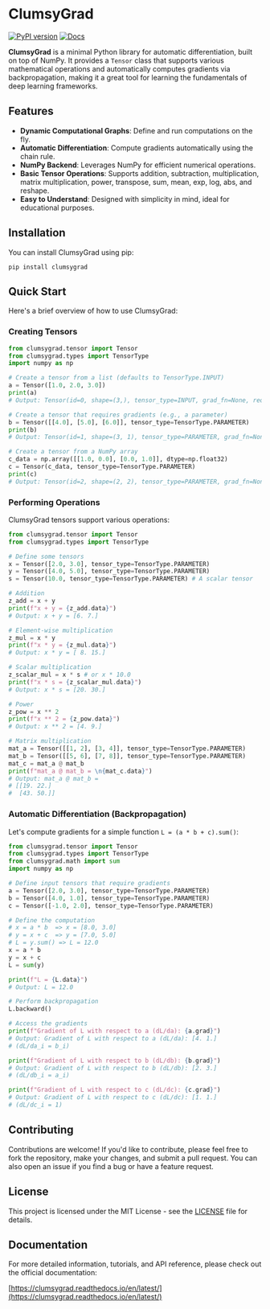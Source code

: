 # ClumsyGrad

[![PyPI version](https://badge.fury.io/py/clumsygrad.svg)](https://badge.fury.io/py/clumsygrad)
[![Docs](https://readthedocs.org/projects/clumsygrad/badge/?version=latest)](https://clumsygrad.readthedocs.io/en/latest/)

**ClumsyGrad** is a minimal Python library for automatic differentiation, built on top of NumPy. It provides a `Tensor` class that supports various mathematical operations and automatically computes gradients via backpropagation, making it a great tool for learning the fundamentals of deep learning frameworks.

## Features

- **Dynamic Computational Graphs**: Define and run computations on the fly.
- **Automatic Differentiation**: Compute gradients automatically using the chain rule.
- **NumPy Backend**: Leverages NumPy for efficient numerical operations.
- **Basic Tensor Operations**: Supports addition, subtraction, multiplication, matrix multiplication, power, transpose, sum, mean, exp, log, abs, and reshape.
- **Easy to Understand**: Designed with simplicity in mind, ideal for educational purposes.

## Installation

You can install ClumsyGrad using pip:

```shell
pip install clumsygrad
```

## Quick Start

Here's a brief overview of how to use ClumsyGrad:

### Creating Tensors

```python
from clumsygrad.tensor import Tensor
from clumsygrad.types import TensorType
import numpy as np

# Create a tensor from a list (defaults to TensorType.INPUT)
a = Tensor([1.0, 2.0, 3.0])
print(a)
# Output: Tensor(id=0, shape=(3,), tensor_type=INPUT, grad_fn=None, requires_grad=False)

# Create a tensor that requires gradients (e.g., a parameter)
b = Tensor([[4.0], [5.0], [6.0]], tensor_type=TensorType.PARAMETER)
print(b)
# Output: Tensor(id=1, shape=(3, 1), tensor_type=PARAMETER, grad_fn=None, requires_grad=True)

# Create a tensor from a NumPy array
c_data = np.array([[1.0, 0.0], [0.0, 1.0]], dtype=np.float32)
c = Tensor(c_data, tensor_type=TensorType.PARAMETER)
print(c)
# Output: Tensor(id=2, shape=(2, 2), tensor_type=PARAMETER, grad_fn=None, requires_grad=True)
```

### Performing Operations

ClumsyGrad tensors support various operations:

```python
from clumsygrad.tensor import Tensor
from clumsygrad.types import TensorType

# Define some tensors
x = Tensor([2.0, 3.0], tensor_type=TensorType.PARAMETER)
y = Tensor([4.0, 5.0], tensor_type=TensorType.PARAMETER)
s = Tensor(10.0, tensor_type=TensorType.PARAMETER) # A scalar tensor

# Addition
z_add = x + y
print(f"x + y = {z_add.data}")
# Output: x + y = [6. 7.]

# Element-wise multiplication
z_mul = x * y
print(f"x * y = {z_mul.data}")
# Output: x * y = [ 8. 15.]

# Scalar multiplication
z_scalar_mul = x * s # or x * 10.0
print(f"x * s = {z_scalar_mul.data}")
# Output: x * s = [20. 30.]

# Power
z_pow = x ** 2
print(f"x ** 2 = {z_pow.data}")
# Output: x ** 2 = [4. 9.]

# Matrix multiplication
mat_a = Tensor([[1, 2], [3, 4]], tensor_type=TensorType.PARAMETER)
mat_b = Tensor([[5, 6], [7, 8]], tensor_type=TensorType.PARAMETER)
mat_c = mat_a @ mat_b
print(f"mat_a @ mat_b = \n{mat_c.data}")
# Output: mat_a @ mat_b =
# [[19. 22.]
#  [43. 50.]]
```

### Automatic Differentiation (Backpropagation)

Let's compute gradients for a simple function `L = (a * b + c).sum()`:

```python
from clumsygrad.tensor import Tensor
from clumsygrad.types import TensorType
from clumsygrad.math import sum
import numpy as np

# Define input tensors that require gradients
a = Tensor([2.0, 3.0], tensor_type=TensorType.PARAMETER)
b = Tensor([4.0, 1.0], tensor_type=TensorType.PARAMETER)
c = Tensor([-1.0, 2.0], tensor_type=TensorType.PARAMETER)

# Define the computation
# x = a * b  => x = [8.0, 3.0]
# y = x + c  => y = [7.0, 5.0]
# L = y.sum() => L = 12.0
x = a * b
y = x + c
L = sum(y)

print(f"L = {L.data}")
# Output: L = 12.0

# Perform backpropagation
L.backward()

# Access the gradients
print(f"Gradient of L with respect to a (dL/da): {a.grad}")
# Output: Gradient of L with respect to a (dL/da): [4. 1.]
# (dL/da_i = b_i)

print(f"Gradient of L with respect to b (dL/db): {b.grad}")
# Output: Gradient of L with respect to b (dL/db): [2. 3.]
# (dL/db_i = a_i)

print(f"Gradient of L with respect to c (dL/dc): {c.grad}")
# Output: Gradient of L with respect to c (dL/dc): [1. 1.]
# (dL/dc_i = 1)
```

## Contributing

Contributions are welcome! If you'd like to contribute, please feel free to fork the repository, make your changes, and submit a pull request. You can also open an issue if you find a bug or have a feature request.

## License

This project is licensed under the MIT License - see the [LICENSE](LICENSE) file for details.

## Documentation

For more detailed information, tutorials, and API reference, please check out the official documentation:

[https://clumsygrad.readthedocs.io/en/latest/](https://clumsygrad.readthedocs.io/en/latest/)
